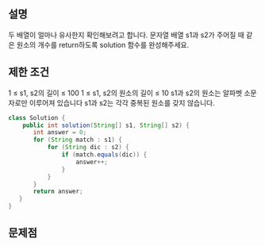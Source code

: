
## 설명 
두 배열이 얼마나 유사한지 확인해보려고 합니다.
 문자열 배열 s1과 s2가 주어질 때 같은 원소의 개수를 return하도록 solution 함수를 완성해주세요.

## 제한 조건
1 ≤ s1, s2의 길이 ≤ 100
1 ≤ s1, s2의 원소의 길이 ≤ 10
s1과 s2의 원소는 알파벳 소문자로만 이루어져 있습니다
s1과 s2는 각각 중복된 원소를 갖지 않습니다.

``` java
class Solution {
    public int solution(String[] s1, String[] s2) {
       int answer = 0;
       for (String match : s1) {
           for (String dic : s2) {
               if (match.equals(dic)) {
                   answer++;
               }
           }
       }
       return answer;
   }
}
```
## 문제점
